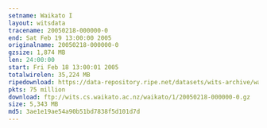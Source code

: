 ```yaml
---
setname: Waikato I
layout: witsdata
tracename: 20050218-000000-0
end: Sat Feb 19 13:00:00 2005
originalname: 20050218-000000-0
gzsize: 1,874 MB
len: 24:00:00
start: Fri Feb 18 13:00:01 2005
totalwirelen: 35,224 MB
ripedownload: https://data-repository.ripe.net/datasets/wits-archive/waikato/1/20050218-000000-0.gz
pkts: 75 million
download: ftp://wits.cs.waikato.ac.nz/waikato/1/20050218-000000-0.gz
size: 5,343 MB
md5: 3ae1e19ae54a90b51bd7838f5d101d7d
---
```

